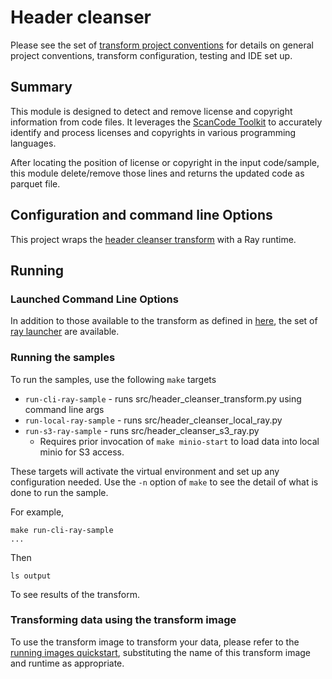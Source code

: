 # Header cleanser

Please see the set of
[transform project conventions](../../../README.md)
for details on general project conventions, transform configuration,
testing and IDE set up.

## Summary
This module is designed to detect and remove license and copyright information from code files. It leverages the [ScanCode Toolkit](https://pypi.org/project/scancode-toolkit/) to accurately identify and process licenses and copyrights in various programming languages.

After locating the position of license or copyright in the input code/sample, this module delete/remove those lines and returns the updated code as parquet file.

## Configuration and command line Options

This project wraps the [header cleanser transform](../python) with a Ray runtime.

## Running

### Launched Command Line Options 
In addition to those available to the transform as defined in [here](../python/README.md), the set of [ray launcher](../../../../data-processing-lib/doc/ray-launcher-options.md) are available.

### Running the samples
To run the samples, use the following `make` targets

* `run-cli-ray-sample` - runs src/header_cleanser_transform.py using command line args
* `run-local-ray-sample` - runs src/header_cleanser_local_ray.py
* `run-s3-ray-sample` - runs src/header_cleanser_s3_ray.py
    * Requires prior invocation of `make minio-start` to load data into local minio for S3 access.

These targets will activate the virtual environment and set up any configuration needed.
Use the `-n` option of `make` to see the detail of what is done to run the sample.

For example, 
```shell
make run-cli-ray-sample
...
```
Then 
```shell
ls output
```
To see results of the transform.

### Transforming data using the transform image

To use the transform image to transform your data, please refer to the 
[running images quickstart](../../../../doc/quick-start/run-transform-image.md),
substituting the name of this transform image and runtime as appropriate.